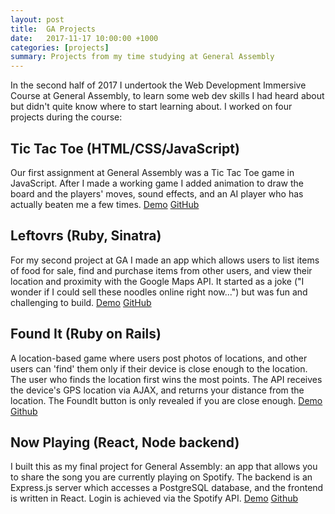 ```yaml
---
layout: post
title:  GA Projects
date:   2017-11-17 10:00:00 +1000
categories: [projects]
summary: Projects from my time studying at General Assembly
---
```


In the second half of 2017 I undertook the Web Development Immersive Course at General Assembly, to learn some web dev skills I had heard about but didn't quite know where to start learning about. I worked on four projects during the course:

## Tic Tac Toe (HTML/CSS/JavaScript)

Our first assignment at General Assembly was a Tic Tac Toe game in JavaScript. After I made a working game I added animation to draw the board and the players' moves, sound effects, and an AI player who has actually beaten me a few times.
[Demo](https://ryanmonro.github.io/tictactoe/) [GitHub](https://github.com/ryanmonro/tictactoe)
              
## Leftovrs (Ruby, Sinatra)

For my second project at GA I made an app which allows users to list items of food for sale, find and purchase items from other users, and view their location and proximity with the Google Maps API. It started as a joke ("I wonder if I could sell these noodles online right now...") but was fun and challenging to build.
[Demo](https://frozen-earth-59140.herokuapp.com) [GitHub](http://www.github.com/ryanmonro/leftovrs)
                
## Found It (Ruby on Rails)

A location-based game where users post photos of locations, and other users can 'find' them only if their device is close enough to the location. The user who finds the location first wins the most points. The API receives the device's GPS location via AJAX, and returns your distance from the location. The FoundIt button is only revealed if you are close enough.
[Demo](https://foundit13.herokuapp.com) [Github](http://www.github.com/ryanmonro/foundit)

## Now Playing (React, Node backend)

I built this as my final project for General Assembly: an app that allows you to share the song you are currently playing on Spotify. The backend is an Express.js server which accesses a PostgreSQL database, and the frontend is written in React. Login is achieved via the Spotify API.
[Demo](https://nowplaying13.herokuapp.com)
[Github](http://www.github.com/ryanmonro/nowplaying)